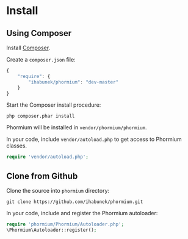 Install
=======

Using Composer
--------------
Install [Composer](http://getcomposer.org/download/).

Create a `composer.json` file:

```javascript
{
    "require": {
        "ihabunek/phormium": "dev-master"
    }
}
```

Start the Composer install procedure:

    php composer.phar install

Phormium will be installed in `vendor/phormium/phormium`.

In your code, include `vendor/autoload.php` to get access to Phormium classes.

```php
require 'vendor/autoload.php';
```

Clone from Github
-----------------

Clone the source into `phormium` directory:

    git clone https://github.com/ihabunek/phormium.git

In your code, include and register the Phormium autoloader:

```php
require 'phormium/Phormium/Autoloader.php';
\Phormium\Autoloader::register();
```
